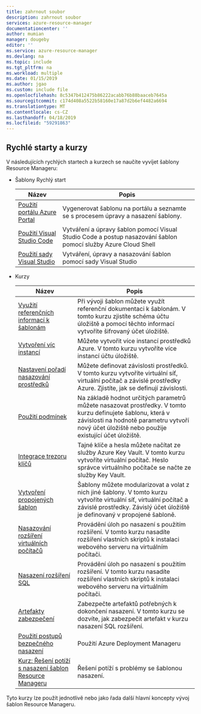 ```yaml
---
title: zahrnout soubor
description: zahrnout soubor
services: azure-resource-manager
documentationcenter: ''
author: mumian
manager: dougeby
editor: ''
ms.service: azure-resource-manager
ms.devlang: na
ms.topic: include
ms.tgt_pltfrm: na
ms.workload: multiple
ms.date: 01/15/2019
ms.author: jgao
ms.custom: include file
ms.openlocfilehash: 8c5347b412475b86222acabb76b88baaceb7645a
ms.sourcegitcommit: c174d408a5522b58160e17a87d2b6ef4482a6694
ms.translationtype: MT
ms.contentlocale: cs-CZ
ms.lasthandoff: 04/18/2019
ms.locfileid: "59291863"
---
```

## <a name="quickstarts-and-tutorials"></a>Rychlé starty a kurzy

V následujících rychlých startech a kurzech se naučíte vyvíjet šablony Resource Manageru:

- Šablony Rychlý start

    |Název|Popis|
    |------|-----|
    |[Použití portálu Azure Portal](../articles/azure-resource-manager/resource-manager-quickstart-create-templates-use-the-portal.md)|Vygenerovat šablonu na portálu a seznamte se s procesem úpravy a nasazení šablony.|
    |[Použití Visual Studio Code](../articles/azure-resource-manager/resource-manager-quickstart-create-templates-use-visual-studio-code.md)|Vytváření a úpravy šablon pomocí Visual Studio Code a postup nasazování šablon pomocí služby Azure Cloud Shell|
    |[Použití sady Visual Studio](../articles/azure-resource-manager/vs-azure-tools-resource-groups-deployment-projects-create-deploy.md)|Vytváření, úpravy a nasazování šablon pomocí sady Visual Studio|

- Kurzy

    |Název|Popis|
    |------|-----|
    |[Využití referenčních informací k šablonám](../articles/azure-resource-manager/resource-manager-tutorial-create-encrypted-storage-accounts.md)|Při vývoji šablon můžete využít referenční dokumentaci k šablonám. V tomto kurzu zjistíte schéma účtu úložiště a pomocí těchto informací vytvoříte šifrovaný účet úložiště.|
    |[Vytvoření víc instancí](../articles/azure-resource-manager/resource-manager-tutorial-create-multiple-instances.md)|Můžete vytvořit více instancí prostředků Azure. V tomto kurzu vytvoříte více instancí účtu úložiště.|
    |[Nastavení pořadí nasazování prostředků](../articles/azure-resource-manager/resource-manager-tutorial-create-templates-with-dependent-resources.md)|Můžete definovat závislosti prostředků. V tomto kurzu vytvoříte virtuální síť, virtuální počítač a závislé prostředky Azure. Zjistíte, jak se definují závislosti.|
    |[Použití podmínek](../articles/azure-resource-manager/resource-manager-tutorial-use-conditions.md)|Na základě hodnot určitých parametrů můžete nasazovat prostředky. V tomto kurzu definujete šablonu, která v závislosti na hodnotě parametru vytvoří nový účet úložiště nebo použije existující účet úložiště.|
    |[Integrace trezoru klíčů](../articles/azure-resource-manager/resource-manager-tutorial-use-key-vault.md)|Tajné klíče a hesla můžete načítat ze služby Azure Key Vault. V tomto kurzu vytvoříte virtuální počítač.  Heslo správce virtuálního počítače se načte ze služby Key Vault.|
    |[Vytvoření propojených šablon](../articles/azure-resource-manager/resource-manager-tutorial-create-linked-templates.md)|Šablony můžete modularizovat a volat z nich jiné šablony. V tomto kurzu vytvoříte virtuální síť, virtuální počítač a závislé prostředky.  Závislý účet úložiště je definovaný v propojené šabloně. |
    |[Nasazování rozšíření virtuálních počítačů](../articles/azure-resource-manager/resource-manager-tutorial-deploy-vm-extensions.md)|Provádění úloh po nasazení s použitím rozšíření. V tomto kurzu nasadíte rozšíření vlastních skriptů k instalaci webového serveru na virtuálním počítači. |
    |[Nasazení rozšíření SQL](../articles/azure-resource-manager/resource-manager-tutorial-deploy-sql-extensions-bacpac.md)|Provádění úloh po nasazení s použitím rozšíření. V tomto kurzu nasadíte rozšíření vlastních skriptů k instalaci webového serveru na virtuálním počítači. |
    |[Artefakty zabezpečení](../articles/azure-resource-manager/resource-manager-tutorial-secure-artifacts.md)|Zabezpečte artefaktů potřebných k dokončení nasazení. V tomto kurzu se dozvíte, jak zabezpečit artefakt v kurzu nasazení SQL rozšíření. |
    |[Použití postupů bezpečného nasazení](../articles/azure-resource-manager/deployment-manager-tutorial.md)|Použití Azure Deployment Manageru |
    |[Kurz: Řešení potíží s nasazení šablon Resource Manageru](../articles/azure-resource-manager/resource-manager-tutorial-troubleshoot.md)|Řešení potíží s problémy se šablonou nasazení.|

Tyto kurzy lze použít jednotlivě nebo jako řada další hlavní koncepty vývoj šablon Resource Manageru.